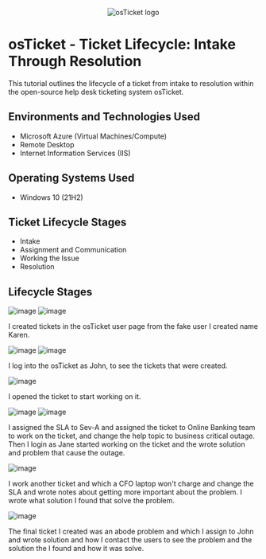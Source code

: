 <p align="center">
<img src="https://i.imgur.com/Clzj7Xs.png" alt="osTicket logo"/>
</p>

<h1>osTicket - Ticket Lifecycle: Intake Through Resolution</h1>
This tutorial outlines the lifecycle of a ticket from intake to resolution within the open-source help desk ticketing system osTicket.<br />



<h2>Environments and Technologies Used</h2>

- Microsoft Azure (Virtual Machines/Compute)
- Remote Desktop
- Internet Information Services (IIS)

<h2>Operating Systems Used </h2>

- Windows 10</b> (21H2)

<h2>Ticket Lifecycle Stages</h2>

- Intake
- Assignment and Communication
- Working the Issue
- Resolution

<h2>Lifecycle Stages</h2>

![image](https://github.com/user-attachments/assets/49a68ffe-2f04-4269-92a8-db9f1f233751)
![image](https://github.com/user-attachments/assets/f198ffb2-ce45-43f3-b1b4-f33bfac576f2)
<p>
I created tickets in the osTicket user page from the fake user I created name Karen.
</p>

![image](https://github.com/user-attachments/assets/120f40b0-7a38-4658-9bde-efa62c199fa8)
![image](https://github.com/user-attachments/assets/67beb694-7dfd-4d15-9ce9-d7da66be4221)
<p>
I log into the osTicket as John, to see the tickets that were created.
</p>

![image](https://github.com/user-attachments/assets/4f857363-105e-4b8b-a533-67b105f94b8d)

<p>
I opened the ticket to start working on it. 
</p>

![image](https://github.com/user-attachments/assets/9eae8c18-6106-46fc-b31d-359e24cd682d)
![image](https://github.com/user-attachments/assets/9ed8c79b-c201-4e45-9cd6-726850b7d936)

<p>
I assigned the SLA to Sev-A and assigned the ticket to Online Banking team to work on the ticket, and change the help topic to business critical outage. Then I login as Jane started working on the ticket and the wrote solution and problem that cause the outage.
</p>

![image](https://github.com/user-attachments/assets/c3dd2e9a-8c06-4b01-a676-b5c7f4123c6d)
<p>
I work another ticket and which a CFO laptop won't charge and change the SLA and wrote notes about getting more important about the problem. I wrote what solution I found that solve the problem.
</p>

![image](https://github.com/user-attachments/assets/e95179c9-3919-4fc9-b15a-8135db3d6ffe)
<p>
The final ticket I created was an abode problem and which I assign to John and wrote solution and how I contact the users to see the problem and the solution the I found and how it was solve.
</p>


